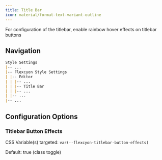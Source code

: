 ```yaml
---
title: Title Bar
icon: material/format-text-variant-outline
---
```


For configuration of the titlebar, enable rainbow hover effects on titlebar buttons

## Navigation

```md
Style Settings
|-- ...
|-- Flexcyon Style Settings
| |-- Editor
| | |-- ...
| | |-- Title Bar
| | |-- ...
| |-- ...
|-- ...
```

## Configuration Options

### Titlebar Button Effects

CSS Variable(s) targeted: `var(--flexcyon-titlebar-button-effects)`

Default: true (class toggle)
